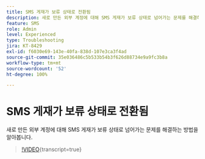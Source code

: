 ```yaml
---
title: SMS 게재가 보류 상태로 전환됨
description: 새로 만든 외부 계정에 대해 SMS 게재가 보류 상태로 넘어가는 문제를 해결하는 방법을 알아봅니다.
feature: SMS
role: Admin
level: Experienced
type: Troubleshooting
jira: KT-8429
exl-id: f6030e69-143e-40fa-838d-107e3ca3f4ad
source-git-commit: 35e036486c5b533b54b3f626d88734e9a9fc3b8a
workflow-type: tm+mt
source-wordcount: '52'
ht-degree: 100%

---
```


# SMS 게재가 보류 상태로 전환됨

새로 만든 외부 계정에 대해 SMS 게재가 보류 상태로 넘어가는 문제를 해결하는 방법을 알아봅니다.

>[!VIDEO](https://video.tv.adobe.com/v/3422501?quality=12&learn=on&captions=kor){transcript=true}
